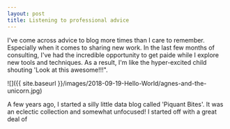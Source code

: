```yaml
---
layout: post
title: Listening to professional advice
---
```


I've come across advice to blog more times than I care to remember. Especially when it comes to sharing new work. In the last few months of consulting, I've had the incredible opportunity to get paide while I explore new tools and techniques. As a result, I'm like the hyper-excited child shouting 'Look at this awesome!!!". 

![]({{ site.baseurl }}/images/2018-09-19-Hello-World/agnes-and-the-unicorn.jpg)


A few years ago, I started a silly little data blog called 'Piquant Bites'. It was an eclectic collection and somewhat unfocused! I started off with a great deal of 